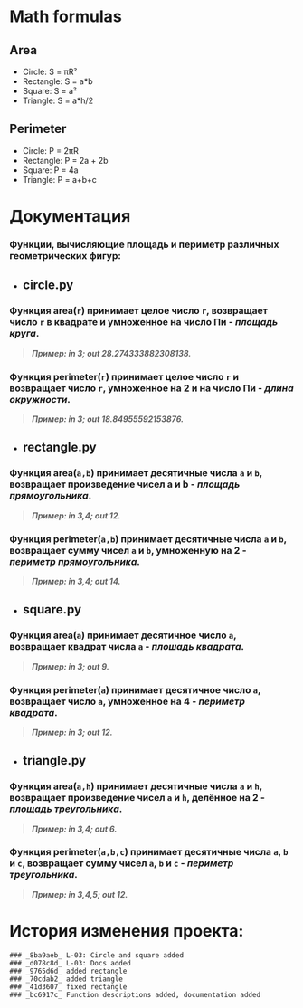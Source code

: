 # Math formulas
## Area
- Circle: S = πR²
- Rectangle: S = a*b
- Square: S = a²
- Triangle: S = a*h/2

## Perimeter
- Circle: P = 2πR
- Rectangle: P = 2a + 2b
- Square: P = 4a
- Triangle: P = a+b+c

# Документация
  ### Функции, вычисляющие площадь и периметр различных геометрических фигур:


* ## circle.py

### Функция area(`r`) принимает целое число `r`, возвращает число `r` в квадрате и умноженное на число Пи - _площадь круга_.

> ***Пример: in 3; out 28.274333882308138.***

### Функция perimeter(`r`) принимает целое число `r` и возвращает число `r`, умноженное на 2 и на число Пи - _длина окружности_.

> ***Пример: in 3; out 18.84955592153876.***


* ## rectangle.py

### Функция area(`a,b`) принимает десятичные числа `a` и `b`, возвращает произведение чисел a и b - _площадь прямоугольника_.

> ***Пример: in 3,4; out 12.***

### Функция perimeter(`a,b`) принимает десятичные числа `a` и `b`, возвращает сумму чисел `a` и `b`, умноженную на 2 - _периметр прямоугольника_.

> ***Пример: in 3,4; out 14.***


* ## square.py

### Функция area(`a`) принимает десятичное число `a`, возвращает квадрат числа `a` - _плошадь квадрата_.

> ***Пример: in 3; out 9.***

### Функция perimeter(`a`) принимает десятичное число `a`, возвращает число `a`, умноженное на 4 - _периметр квадрата_.

> ***Пример: in 3; out 12.***


* ## triangle.py

### Функция area(`a,h`) принимает десятичные числa `a` и `h`, возвращает произведение чисел `a` и `h`, делённое на 2 - _площадь треугольника_.

> ***Пример: in 3,4; out 6.***

### Функция perimeter(`a,b,c`) принимает десятичные числа `a`, `b` и `с`, возвращает сумму чисел `a`, `b` и `с` - _периметр треугольника_.

> ***Пример: in 3,4,5; out 12.***

# История изменения проекта:
```
### _8ba9aeb_ L-03: Circle and square added
### _d078c8d_ L-03: Docs added
### _9765d6d_ added rectangle
### _70cdab2_ added triangle
### _41d3607_ fixed rectangle
### _bc6917c_ Function descriptions added, documentation added
```
